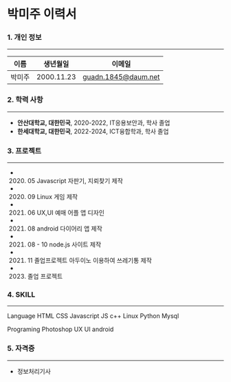 # 박미주 이력서

### 1. 개인 정보 
***
이름 | 생년월일 | 이메일
--- | --- | --- |
박미주 | 2000.11.23 | guadn.1845@daum.net

### 2. 학력 사항
***
* **안산대학교, 대한민국**, 2020-2022, IT응용보안과, 학사 졸업
* **한세대학교, 대한민국**, 2022-2024, ICT융합학과, 학사 졸업

### 3. 프로젝트 
***
* 2020. 05 Javascript 자판기, 지뢰찾기 제작
* 2020. 09 Linux 게임 제작
* 2021. 06 UX,UI 예매 어플 앱 디자인 
* 2021. 08 android 다이어리 앱 제작
* 2021. 08 - 10 node.js 사이트 제작
* 2021. 11 졸업프로젝트 아두이노 이용하여 쓰레기통 제작
* 2023. 졸업 프로젝트 

### 4. SKILL 
***
Language
HTML CSS Javascript JS c++ Linux Python Mysql

Programing
Photoshop UX UI android 

### 5. 자격증
***
* 정보처리기사

